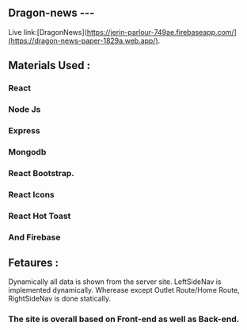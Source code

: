  

## Dragon-news --- 

Live link:[DragonNews](https://jerin-parlour-749ae.firebaseapp.com/](https://dragon-news-paper-1829a.web.app/).

## Materials Used : 

### React
### Node Js
### Express
### Mongodb
### React Bootstrap.
### React Icons
### React Hot Toast
### And Firebase

## Fetaures :

Dynamically all data is shown from the server site. LeftSideNav is implemented dynamically. Wherease except Outlet Route/Home Route, RightSideNav is done statically.

### The site is overall based on Front-end as well as Back-end.
